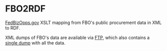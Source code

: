 FBO2RDF
=======

[FedBizOpps.gov](https://www.fbo.gov/) XSLT mapping from FBO's public procurement data in XML to RDF.

XML dumps of FBO's data are available via [FTP](ftp://ftp.fbo.gov/), which also contains a [single dump](ftp://ftp.fbo.gov/datagov/FBOFullXML.xml) with all the data. 
